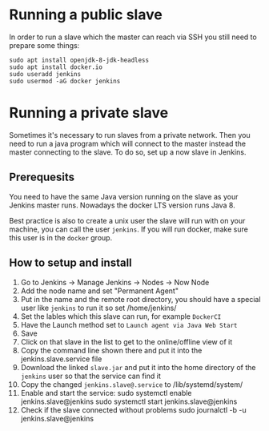 # Running a public slave

In order to run a slave which the master can reach via SSH you still need to prepare some things:

    sudo apt install openjdk-8-jdk-headless
    sudo apt install docker.io
    sudo useradd jenkins
    sudo usermod -aG docker jenkins

# Running a private slave

Sometimes it's necessary to run slaves from a private network. Then you need to run a java program which will connect to the master instead the master connecting to the slave. To do so, set up a now slave in Jenkins.

## Prerequesits

You need to have the same Java version running on the slave as your Jenkins master runs. Nowadays the docker LTS version runs Java 8.

Best practice is also to create a unix user the slave will run with on your machine, you can call the user `jenkins`. If you will run docker, make sure this user is in the `docker` group.

## How to setup and install

1. Go to Jenkins -> Manage Jenkins -> Nodes -> Now Node
2. Add the node name and set "Permanent Agent"
3. Put in the name and the remote root directory, you should have a special user like `jenkins` to run it so set /home/jenkins/
4. Set the lables which this slave can run, for example `DockerCI`
5. Have the Launch method set to `Launch agent via Java Web Start`
6. Save
7. Click on that slave in the list to get to the online/offline view of it
8. Copy the command line shown there and put it into the jenkins.slave.service file
9. Download the linked `slave.jar` and put it into the home directory of the `jenkins` user so that the service can find it
10. Copy the changed `jenkins.slave@.service` to /lib/systemd/system/
11. Enable and start the service:
    sudo systemctl enable jenkins.slave@jenkins
    sudo systemctl start jenkins.slave@jenkins
12. Check if the slave connected without problems
    sudo journalctl -b -u jenkins.slave@jenkins
